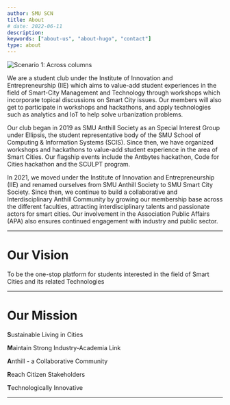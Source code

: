 ```yaml
---
author: SMU SCN
title: About
# date: 2022-06-11
description:
keywords: ["about-us", "about-hugo", "contact"]
type: about
---
```

![Scenario 1: Across columns](/photos/scnlogo.png)

We are a student club under the Institute of Innovation and Entrepreneurship (IIE) which aims to value-add student experiences in the field of Smart-City Management and Technology through workshops which incorporate topical discussions on Smart City issues. Our members will also get to participate in workshops and hackathons, and apply technologies such as analytics and IoT to help solve urbanization problems.

Our club began in 2019 as SMU Anthill Society as an Special Interest Group under Ellipsis, the student representative body of the SMU School of Computing & Information Systems (SCIS). Since then, we have organized workshops and hackathons to value-add student experience in the area of Smart Cities. Our flagship events include the Antbytes hackathon, Code for Cities hackathon and the SCULPT program.

In 2021, we moved under the Institute of Innovation and Entrepreneurship (IIE) and renamed ourselves from SMU Anthill Society to SMU Smart City Society. Since then, we continue to build a collaborative and Interdisciplinary Anthill Community by growing our membership base across the different faculties, attracting interdisciplinary talents and passionate actors for smart cities. Our involvement in the Association Public Affairs (APA) also ensures continued engagement with industry and public sector.


---
# Our Vision
To be the one-stop platform for students interested in the field of Smart Cities and its related Technologies

---
# Our Mission
**S**ustainable Living in Cities

**M**aintain Strong Industry-Academia Link

**A**nthill - a Collaborative Community

**R**each Citizen Stakeholders

**T**echnologically Innovative

---
